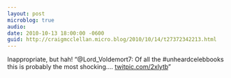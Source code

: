 ```yaml
---
layout: post
microblog: true
audio: 
date: 2010-10-13 18:00:00 -0600
guid: http://craigmcclellan.micro.blog/2010/10/14/t27372342213.html
---
```

Inappropriate, but hah! “@Lord_Voldemort7: Of all the #unheardcelebbooks this is probably the most shocking.... [twitpic.com/2xlytb](http://twitpic.com/2xlytb)”
